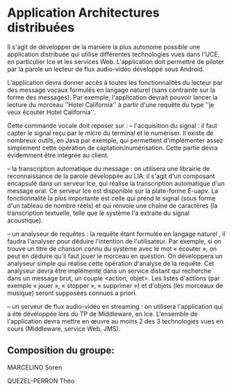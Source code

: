 # Application Architectures distribuées

Il s'agit de développer de la manière la plus autonome possible une
application distribuée qui utilise différentes technologies vues dans l'UCE, en
particulier Ice et les services Web. L'application doit permettre de piloter par
la parole un lecteur de flux audio-vidéo développé sous Android.

L'application devra donner accès à toutes les fonctionnalités du lecteur par
des message vocaux formulés en langage naturel (sans contrainte sur la
forme des messages). Par exemple, l'application devrait pouvoir lancer la
lecture du morceau ''Hotel California'' à partir d'une requête du type ''je veux
écouter Hotel California''. 

Cette commande vocale doit reposer sur :
– l'acquisition du signal : il faut capter le signal reçu par le micro du
terminal et le numériser. Il existe de nombreux outils, en Java par
exemple, qui permettent d'implémenter assez simplement cette
opération de captation/numérisation. Cette partie devra évidemment
être intégrée au client.

– la transcription automatique du message : on utilisera une librairie
de reconnaissance de la parole développée au LIA: il s'agit d'un
composant encapsulé dans un serveur Ice, qui réalise la transcription
automatique d'un message oral. Ce serveur Ice est disponible sur la
plate-forme E-uapv. La fonctionnalité la plus importante est celle qui
prend le signal (sous forme d'un tableau de nombre réels) et qui renvoie
une chaîne de caractères (la transcription textuelle, telle que le système
l'a extraite du signal acoustique).

– un analyseur de requêtes : la requête étant formulée en langage
naturel , il faudra l'analyser pour déduire l'intention de l'utilisateur. Par
exemple, si on trouve un titre de chanson connu du système avec le
mot « écouter », on peut en déduire qu'il faut jouer le morceau en
question. On développera un analyseur simple qui réalise cette
opération d'analyse de la requête. Cet analyseur devra être implémenté
dans un service distant qui recherche dans un message brut, un couple
<action, objet>. Les listes d'actions (par exemple « jouer », « stopper »,
« supprimer ») et d'objets (les morceaux de musique) seront supposées
connues a priori.

– un serveur de flux audio-vidéo en streaming : on utilisera
l'application qui a été développée lors du TP de Middleware, en Ice.
L'ensemble de l'application devra mettre en œuvre au moins 2 des 3
technologies vues en cours (Middleware, service Web, JMS).

## Composition du groupe:
MARCELINO Soren

QUEZEL-PERRON Théo
